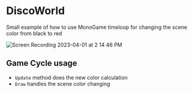 # DiscoWorld

Small example of how to use MonoGame timeloop for changing the scene color from black to red <br>

![Screen Recording 2023-04-01 at 2 14 46 PM](https://user-images.githubusercontent.com/30848622/229310078-20cd1d5c-49ec-4493-9df3-a2acb3873782.gif)

## Game Cycle usage

- `Update` method does the new color calculation
- `Draw` handles the scene color changing
